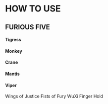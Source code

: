 # HOW TO USE

## FURIOUS FIVE

#### Tigress
#### Monkey
#### Crane
#### Mantis
#### Viper

Wings of Justice
Fists of Fury
WuXi Finger Hold